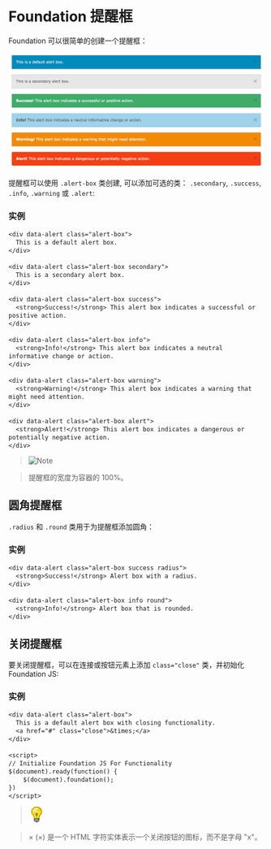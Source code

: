 # Foundation 提醒框

Foundation 可以很简单的创建一个提醒框：

![](img/alert.jpg)

提醒框可以使用 `.alert-box` 类创建, 可以添加可选的类： `.secondary`, `.success`, `.info`, `.warning` 或 `.alert`:

### 实例

```
<div data-alert class="alert-box">
  This is a default alert box.
</div>

<div data-alert class="alert-box secondary">
  This is a secondary alert box.
</div>

<div data-alert class="alert-box success">
  <strong>Success!</strong> This alert box indicates a successful or positive action.
</div>

<div data-alert class="alert-box info">
  <strong>Info!</strong> This alert box indicates a neutral informative change or action.
</div>

<div data-alert class="alert-box warning">
  <strong>Warning!</strong> This alert box indicates a warning that might need attention.
</div>

<div data-alert class="alert-box alert">
  <strong>Alert!</strong> This alert box indicates a dangerous or potentially negative action.
</div>

```

> ![Note](/img/lamp.jpg)

> 提醒框的宽度为容器的 100%。

## 圆角提醒框

`.radius` 和 `.round` 类用于为提醒框添加圆角：

### 实例

```
<div data-alert class="alert-box success radius">
  <strong>Success!</strong> Alert box with a radius.
</div>

<div data-alert class="alert-box info round">
  <strong>Info!</strong> Alert box that is rounded.
</div>
```

## 关闭提醒框

要关闭提醒框，可以在连接或按钮元素上添加 `class="close"` 类，并初始化 Foundation JS:

### 实例

```
<div data-alert class="alert-box">
  This is a default alert box with closing functionality.
  <a href="#" class="close">&times;</a>
</div>

<script>
// Initialize Foundation JS For Functionality
$(document).ready(function() {
    $(document).foundation();
})
</script>

```

> ![Note](img/lamp.jpg)

> &times; (×) 是一个 HTML 字符实体表示一个关闭按钮的图标，而不是字母 "x"。
